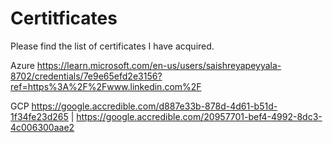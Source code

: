 # Certitficates
Please find the list of certificates I have acquired. 

Azure
https://learn.microsoft.com/en-us/users/saishreyapeyyala-8702/credentials/7e9e65efd2e3156?ref=https%3A%2F%2Fwww.linkedin.com%2F

GCP
https://google.accredible.com/d887e33b-878d-4d61-b51d-1f34fe23d265 | 
https://google.accredible.com/20957701-bef4-4992-8dc3-4c006300aae2
